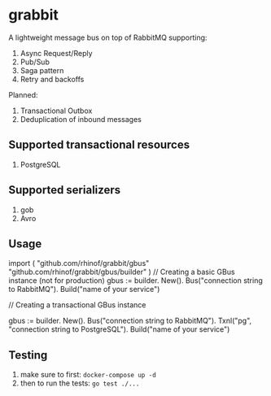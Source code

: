 # grabbit

A lightweight message bus on top of RabbitMQ supporting:

1) Async Request/Reply
2) Pub/Sub
3) Saga pattern
4) Retry and backoffs

Planned:

1) Transactional Outbox
2) Deduplication of inbound messages


## Supported transactional resources
1) PostgreSQL
## Supported serializers
1) gob
2) Avro

## Usage

import (
	"github.com/rhinof/grabbit/gbus"
	"github.com/rhinof/grabbit/gbus/builder"
)
// Creating a basic GBus instance (not for production)
gbus := builder.
  New().
  Bus("connection string to RabbitMQ").
  Build("name of your service")

// Creating a transactional GBus instance

gbus := builder.
    New().
		Bus("connection string to RabbitMQ").
		Txnl("pg", "connection string to PostgreSQL").
		Build("name of your service")


## Testing

1) make sure to first: `docker-compose up -d`
2) then to run the tests: `go test ./...`
